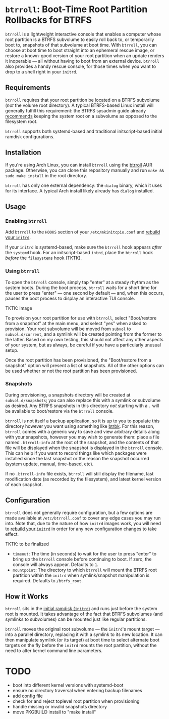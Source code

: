 # `btrroll`: Boot-Time Root Partition Rollbacks for BTRFS

`btrroll` is a lightweight interactive console that enables a computer whose
root partition is a BTRFS subvolume to easily roll back to, or temporarily boot
to, snapshots of that subvolume at boot time. With `btrroll`, you can choose at
boot time to boot straight into an ephemeral rescue image, or restore a
known-good version of your root partition when an update renders it inoperable
— all without having to boot from an external device. `btrroll` also provides a
handy rescue console, for those times when you want to drop to a shell right in
your `initrd`.

## Requirements

`btrroll` requires that your root partition be located on a BTRFS subvolume
(_not_ the volume root directory). A typical BTRFS-based Linux install will
generally fulfill this requirement: the BTRFS sysadmin guide already
[recommends](https://btrfs.wiki.kernel.org/index.php/SysadminGuide#Managing_Snapshots)
keeping the system root on a subvolume as opposed to the filesystem root.

`btrroll` supports both systemd-based and traditional initscript-based initial
ramdisk configurations.

## Installation

If you're using Arch Linux, you can install `btrroll` using the [btrroll](TKTK)
AUR package. Otherwise, you can clone this repository manually and run `make &&
sudo make install` in the root directory.

`btrroll` has only one external dependency: the `dialog` binary, which it
uses for its interface. A typical Arch install likely already has `dialog`
installed.

## Usage

### Enabling `btrroll`

Add `btrroll` to the `HOOKS` section of your `/etc/mkinitcpio.conf` and
[rebuild your `initrd`](
https://wiki.archlinux.org/index.php/Mkinitcpio#Image_creation_and_activation).

If your `initrd` is systemd-based, make sure the `btrroll` hook appears _after_
the `systemd` hook. For an initscript-based `intrd`, place the `btrroll` hook
_before_ the `filesystems` hook (TKTK).

### Using `btrroll`

To open the `btrroll` console, simply tap "enter" at a steady rhythm as the
system boots. During the boot process, `btrroll` waits for a short time for the
user to press "enter" — one second by default — and, when this occurs, pauses
the boot process to display an interactive TUI console.

TKTK: image

To provision your root partition for use with `btrroll`, select "Boot/restore
from a snapshot" at the main menu, and select "yes" when asked to provision.
Your root subvolume will be moved from `subvol` to `subvol.d/current`, and a
symlink will be created pointing from the former to the latter. Based on my own
testing, this should not affect any other aspects of your system, but as
always, be careful if you have a particularly unusual setup.

Once the root partition has been provisioned, the "Boot/restore from a
snapshot" option will present a list of snapshots. All of the other options can
be used whether or not the root partition has been provisioned.

### Snapshots

During provisioning, a snapshots directory will be created at
`subvol.d/snapshots`; you can also replace this with a symlink or subvolume as
desired. Any BTRFS snapshots in this directory _not_ starting with a `.` will
be available to boot/restore via the `btrroll` console.

`btrroll` is not itself a backup application, so it is up to you to populate
this directory however you want using something like [btrbk](
https://github.com/digint/btrbk). For this reason, `btrroll` comes with a
generic way to save and view arbitrary details along with your snapshots,
however you may wish to generate them: place a file named `.btrroll-info` at
the root of the snapshot, and the contents of that file will be displayed when
the snapshot is displayed in the `btrroll` console. This can help if you want
to record things like which packages were installed since the last snapshot or
the reason the snapshot occurred (system update, manual, time-based, etc).

If no `.btrroll-info` file exists, `btrroll` will still display the filename,
last modification date (as recorded by the filesystem), and latest kernel
version of each snapshot.

## Configuration

`btrroll` does not generally require configuration, but a few options are made
available at `/etc/btrroll.conf` to cover any edge cases you may run into. Note
that, due to the nature of how `initrd` images work, you will need to [rebuild
your `initrd`](https://wiki.archlinux.org/index.php/Mkinitcpio#Image_creation_and_activation)
in order for any new configuration changes to take effect.

TKTK: to be finalized

* `timeout`: The time (in seconds) to wait for the user to press "enter" to
  bring up the `btrroll` console before continuing to boot. If zero, the
  console will always appear. Defaults to `1`.
* `mountpoint`: The directory to which `btrroll` will mount the BTRFS root
  partition within the `initrd` when symlink/snapshot manipulation is required.
  Defaults to `/btrfs_root`.

## How it Works

`btrroll` sits in the [initial ramdisk (`initrd`)](
https://en.wikipedia.org/wiki/Initial_ramdisk) and runs just before the system
root is mounted. It takes advantage of the fact that BTRFS subvolumes (and
symlinks to subvolumes) can be mounted just like regular partitions.

`btrroll` moves the original root subvolume — the `initrd`'s mount target —
into a parallel directory, replacing it with a symlink to its new location. It
can then manipulate symlink (or its target) at boot time to select alternate
boot targets on the fly before the `initrd` mounts the root partition, without
the need to alter kernel command line parameters.

# TODO

* boot into different kernel versions with systemd-boot
* ensure no directory traversal when entering backup filenames
* add config file
* check for and reject toplevel root partition when provisioning
* handle missing or invalid snapshots directory
* move PKGBUILD install to "make install"
